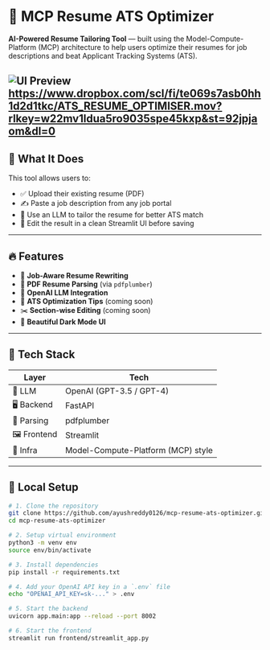 # 🚀 MCP Resume ATS Optimizer

**AI-Powered Resume Tailoring Tool** — built using the Model-Compute-Platform (MCP) architecture to help users optimize their resumes for job descriptions and beat Applicant Tracking Systems (ATS).

![UI Preview](assets/ats-ui-preview.png)
https://www.dropbox.com/scl/fi/te069s7asb0hh1d2d1tkc/ATS_RESUME_OPTIMISER.mov?rlkey=w22mv1ldua5ro9035spe45kxp&st=92jpjaom&dl=0
---

## 📌 What It Does

This tool allows users to:
- ✅ Upload their existing resume (PDF)
- ✍️ Paste a job description from any job portal
- 🧠 Use an LLM to tailor the resume for better ATS match
- 📝 Edit the result in a clean Streamlit UI before saving

---

## 🔥 Features

- 🎯 **Job-Aware Resume Rewriting**
- 📄 **PDF Resume Parsing** (via `pdfplumber`)
- 🤖 **OpenAI LLM Integration**
- 🧠 **ATS Optimization Tips** (coming soon)
- ✂️ **Section-wise Editing** (coming soon)
- 🖤 **Beautiful Dark Mode UI**

---

## 🧱 Tech Stack

| Layer       | Tech                              |
|------------|------------------------------------|
| 🧠 LLM      | OpenAI (GPT-3.5 / GPT-4)           |
| 🖥 Backend  | FastAPI                            |
| 🧰 Parsing  | pdfplumber                         |
| 🖼 Frontend | Streamlit                          |
| 🔗 Infra    | Model-Compute-Platform (MCP) style |

---

## 🧰 Local Setup

```bash
# 1. Clone the repository
git clone https://github.com/ayushreddy0126/mcp-resume-ats-optimizer.git
cd mcp-resume-ats-optimizer

# 2. Setup virtual environment
python3 -m venv env
source env/bin/activate

# 3. Install dependencies
pip install -r requirements.txt

# 4. Add your OpenAI API key in a `.env` file
echo "OPENAI_API_KEY=sk-..." > .env

# 5. Start the backend
uvicorn app.main:app --reload --port 8002

# 6. Start the frontend
streamlit run frontend/streamlit_app.py
